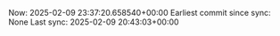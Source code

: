 Now: 2025-02-09 23:37:20.658540+00:00 Earliest commit since sync: None Last sync: 2025-02-09 20:43:03+00:00
